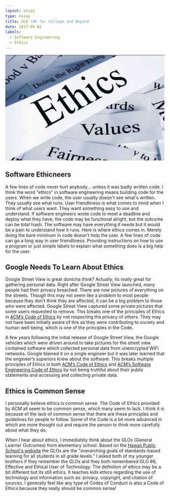 ```yaml
---
layout: essay
type: essay
title: GLO \#6 for College and Beyond
date: 2017-05-02
labels:
  - Software Engineering
  - Ethics
---
```


<img class="ui medium left floated image" src="../images/ethics.PNG">

## Software Ethicneers

A few lines of code never hurt anybody... unless it was badly written code. I think the word "ethics" in software engineering means building code for the users. When we write code, the user usually doesn't see what's written. They usually see what runs. User friendliness is what comes to mind when I think of what users want. They want something easy to use and understand. If software engineers wrote code to meet a deadline and deploy what they have, the code may be functional alright, but the outcome can be total trash. The software may have everything it needs but it would be a pain to understand how it runs. Here is where ethics comes in. Merely doing the bare minimum in code doesn't help the user. A few lines of code can go a long way in user friendliness. Providing instructions on how to use a program or just simple labels to explain what something does is a big help for the user.

## Google Needs To Learn About Ethics

Google Street View is great dontcha think? Actually, its really great for gathering personal data. Right after Google Street View launched, many people had their privacy breached. There are now pictures of everything on the streets. Though this may not seem like a problem to most people because they don’t think they are affected, it can be a big problem to those who were affected. Google Street View captured some private pictures that some users requested to remove. This breaks one of the principles of Ethics in [ACM’s Code of Ethics](http://www.acm.org/about-acm/acm-code-of-ethics-and-professional-conduct) by not respecting the privacy of others. They may not have been initially aware of this as they were contributing to society and human well-being, which is one of the principles in the Code.

A few years following the initial release of Google Street View, the Google vehicles which were driven around to take pictures for the street view contained software which collected personal data from unencrypted WiFi networks. Google blamed it on a single engineer but it was later learned that the engineer’s superiors knew about the software. This breaks multiple principles of Ethics in both [ACM’s Code of Ethics](http://www.acm.org/about-acm/acm-code-of-ethics-and-professional-conduct) and [ACM’s Software Engineering Code of Ethics](http://www.acm.org/about/se-code) by not being truthful about their public statements and accessing and collecting private data.

## Ethics is Common Sense

I personally believe ethics is common sense. The Code of Ethics provided by ACM all seem to be common sense, which many seem to lack. I think it is because of the lack of common sense that there are these principles and guidelines for people to follow. Some of the Code is a bit more advanced in which are more thought out and require the person to think more carefully about what they do.

When I hear about ethics, I immediately think about the GLOs (General Learner Outcomes) from elementary school. Based on the [Hawaii Public School's website](http://www.hawaiipublicschools.org/TeachingAndLearning/StudentLearning/LearnerOutcomes/Pages/home.aspx) the GLOs are the "overarching goals of standards-based learning for all students in all grade levels." I asked both of my younger brothers if they remember the GLOs and they both remembered GLO \#6, Effective and Ethical User of Technology. The definition of ethics may be a bit different but its still ethics. It teaches kids ethics regarding the use of technology and information such as: privacy, copyright, and citation of sources. I generally feel like any type of Codes of Conduct is also a Code of Ethics because they really should be common sense!
